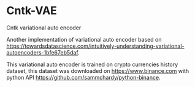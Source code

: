 # Cntk-VAE
Cntk variational auto encoder

Another implementation of variational auto encoder based on https://towardsdatascience.com/intuitively-understanding-variational-autoencoders-1bfe67eb5daf. 

This variational auto encoder is trained on crypto currencies history dataset, this dataset was downloaded on https://www.binance.com with python API https://github.com/sammchardy/python-binance.

